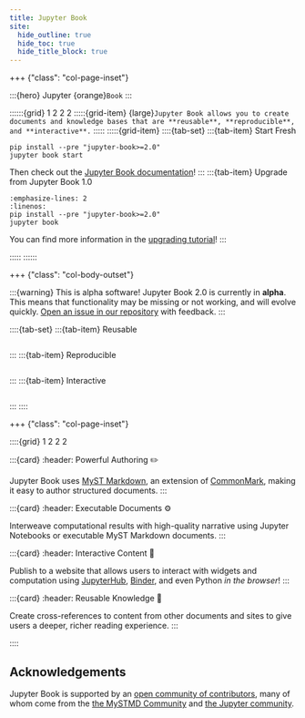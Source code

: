 ```yaml
---
title: Jupyter Book
site:
  hide_outline: true
  hide_toc: true
  hide_title_block: true
---
```


+++ {"class": "col-page-inset"}

:::{hero}
Jupyter {orange}`Book`
:::

::::::{grid} 1 2 2 2
:::::{grid-item}
{large}`Jupyter Book allows you to create documents and knowledge bases that are **reusable**, **reproducible**, and **interactive**.`
:::::
:::::{grid-item}
::::{tab-set}
:::{tab-item} Start Fresh

```{code-block} bash
pip install --pre "jupyter-book>=2.0"
jupyter book start
```

Then check out the [Jupyter Book documentation](./start.md)!
:::
:::{tab-item} Upgrade from Jupyter Book 1.0
```{code-block} bash
:emphasize-lines: 2
:linenos:
pip install --pre "jupyter-book>=2.0"
jupyter book
```

You can find more information in the [upgrading tutorial](./upgrade.md)!
:::


:::::
::::::

+++ {"class": "col-body-outset"}

:::{warning} This is alpha software!
Jupyter Book 2.0 is currently in **alpha**.
This means that functionality may be missing or not working, and will evolve quickly.
[Open an issue in our repository](https://github.com/jupyter-book/jupyter-book) with feedback.
:::

::::{tab-set}
:::{tab-item} Reusable

```{figure} media/videos/reusable.mp4

```

:::
:::{tab-item} Reproducible

```{figure} media/videos/reproducible.mp4

```

:::
:::{tab-item} Interactive

```{figure} media/videos/interactive.mp4

```

:::
::::

+++ {"class": "col-page-inset"}

::::{grid} 1 2 2 2

:::{card}
:header: Powerful Authoring ✏️

Jupyter Book uses [MyST Markdown](https://mystmd.org/spec), an extension of [CommonMark](https://commonmark.org/), making it easy to author structured documents.
:::

:::{card}
:header: Executable Documents ⚙

Interweave computational results with high-quality narrative using Jupyter Notebooks or executable MyST Markdown documents.
:::

:::{card}
:header: Interactive Content 🚀

Publish to a website that allows users to interact with widgets and computation using [JupyterHub](https://jupyterhub.readthedocs.io/), [Binder](https://jupyter.org/binder), and even Python _in the browser_!
:::

:::{card}
:header: Reusable Knowledge 🔎

Create cross-references to content from other documents and sites to give users a deeper, richer reading experience.
:::

::::

## Acknowledgements

Jupyter Book is supported by an [open community of contributors](https://github.com/jupyter-book/jupyter-book/graphs/contributors), many of whom come from the [the MySTMD Community](https://mystmd.org) and [the Jupyter community](https://jupyter.org/community).
